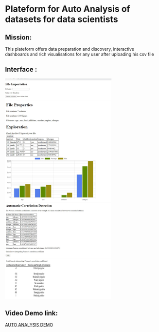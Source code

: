 <h1> Plateform for Auto Analysis of datasets for data scientists </h1>

<h2> Mission: </h2>
This plateform offers data preparation and discovery, interactive dashboards and rich visualisations for any user after uploading his csv file


<h2> Interface : </h2>
<img src="demo_1.PNG" width="350" title="demo_1">
<img src="demo_2.JPG" width="350" alt="demo_2">
<img src="demo_3.JPG" width="350" title="demo_3">
<img src="demo_4.JPG" width="350" alt="demo_4">

<h2> Video Demo link: </h2>
<p>    <a href="https://drive.google.com/file/d/1cVB9hkxASjSF_3bWxf_S4M8a31LecCr4/view?usp=sharing"> AUTO ANALYSIS DEMO</a> </p>
